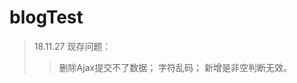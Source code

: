 #                                                blogTest
>18.11.27  现存问题：
>>删除Ajax提交不了数据；
>>                   字符乱码；
>>                   新增是非空判断无效。
              
